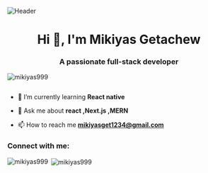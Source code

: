 ![Header](https://stackdiary.com/wp-content/uploads/2022/11/Next.js-Tutorial-for-Beginners-1024x560.png)

<h1 align="center">Hi 👋, I'm Mikiyas Getachew</h1>
<h3 align="center">A passionate full-stack developer</h3>

<p align="left"> <img src="https://komarev.com/ghpvc/?username=mikiyas999&label=Profile%20views&color=0e75b6&style=flat" alt="mikiyas999" /> </p>

<p align="left"> <a href="https://twitter.com/" target="blank"><img src="https://img.shields.io/twitter/follow/?logo=twitter&style=for-the-badge" alt="" /></a> </p>

- 🌱 I’m currently learning **React native**

- 💬 Ask me about **react ,Next.js ,MERN**

- 📫 How to reach me **mikiyasget1234@gmail.com**

<h3 align="left">Connect with me:</h3>
<p align="left">
</p>




<p><img align="left" src="https://github-readme-stats.vercel.app/api/top-langs?username=mikiyas999&show_icons=true&locale=en&layout=compact" alt="mikiyas999" /></p>

<p>&nbsp;<img align="center" src="https://github-readme-stats.vercel.app/api?username=mikiyas999&show_icons=true&locale=en" alt="mikiyas999" /></p>

